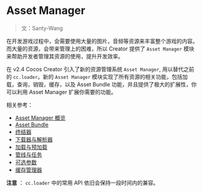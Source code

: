 # Asset Manager

> 文：Santy-Wang

在开发游戏过程中，会需要使用大量的图片，音频等资源来丰富整个游戏的内容。而大量的资源，会带来管理上的困难，所以 Creator 提供了 `Asset Manager` 模块来帮助开发者管理其资源的使用，提升开发效率。

在 v2.4 Cocos Creator 引入了新的资源管理系统 `Asset Manager`, 用以替代之前的 `cc.loader`。新的 `Asset Manager` 模块实现了所有资源的相关功能，包括加载，查询，销毁，缓存，以及 Asset Bundle 功能，并且提供了极大的扩展性，你可以利用 Asset Manager 扩展你需要的功能。



相关参考：

- [Asset Manager 概览](asset-manager.md)
- [Asset Bundle](bundle.md)
- [终结器](finalizer.md)
- [下载器与解析器](downloader-parser.md)
- [加载与预加载](preload-load.md)
- [管线与任务](pipeline-task.md)
- [可选参数](custom-parameter.md)
- [缓存管理器](cache-manager.md)

**注意** ： `cc.loader` 中的常用 API 依旧会保持一段时间内的兼容。